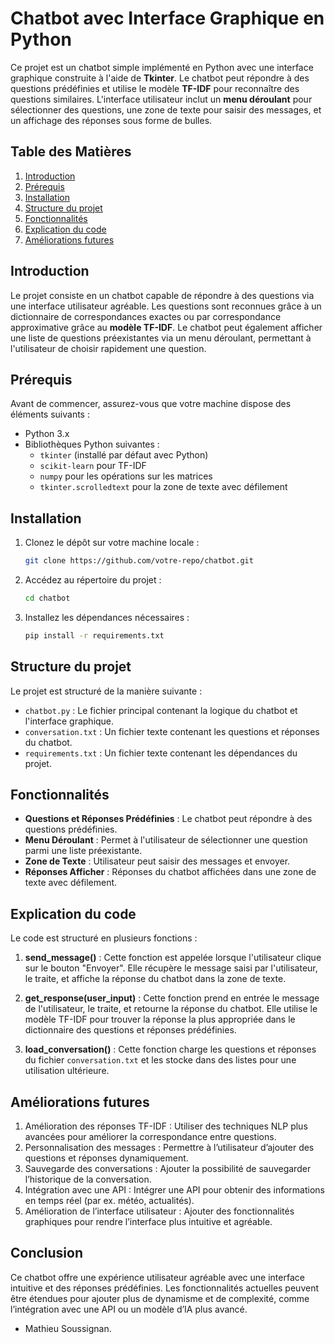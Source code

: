 # Chatbot avec Interface Graphique en Python

Ce projet est un chatbot simple implémenté en Python avec une interface graphique construite à l'aide de **Tkinter**. Le chatbot peut répondre à des questions prédéfinies et utilise le modèle **TF-IDF** pour reconnaître des questions similaires. L'interface utilisateur inclut un **menu déroulant** pour sélectionner des questions, une zone de texte pour saisir des messages, et un affichage des réponses sous forme de bulles.

## Table des Matières
1. [Introduction](#introduction)
2. [Prérequis](#prérequis)
3. [Installation](#installation)
4. [Structure du projet](#structure-du-projet)
5. [Fonctionnalités](#fonctionnalités)
6. [Explication du code](#explication-du-code)
7. [Améliorations futures](#améliorations-futures)

## Introduction

Le projet consiste en un chatbot capable de répondre à des questions via une interface utilisateur agréable. Les questions sont reconnues grâce à un dictionnaire de correspondances exactes ou par correspondance approximative grâce au **modèle TF-IDF**. Le chatbot peut également afficher une liste de questions préexistantes via un menu déroulant, permettant à l'utilisateur de choisir rapidement une question.

## Prérequis

Avant de commencer, assurez-vous que votre machine dispose des éléments suivants :

- Python 3.x
- Bibliothèques Python suivantes :
  - `tkinter` (installé par défaut avec Python)
  - `scikit-learn` pour TF-IDF
  - `numpy` pour les opérations sur les matrices
  - `tkinter.scrolledtext` pour la zone de texte avec défilement

## Installation

1. Clonez le dépôt sur votre machine locale :
   ```bash
   git clone https://github.com/votre-repo/chatbot.git
   ```

2. Accédez au répertoire du projet :
   ```bash
   cd chatbot
   ```

3. Installez les dépendances nécessaires :
   ```bash
   pip install -r requirements.txt
   ```

## Structure du projet

Le projet est structuré de la manière suivante :

- `chatbot.py` : Le fichier principal contenant la logique du chatbot et l'interface graphique.
- `conversation.txt` : Un fichier texte contenant les questions et réponses du chatbot.
- `requirements.txt` : Un fichier texte contenant les dépendances du projet.

## Fonctionnalités

- **Questions et Réponses Prédéfinies** : Le chatbot peut répondre à des questions prédéfinies.
- **Menu Déroulant** : Permet à l'utilisateur de sélectionner une question parmi une liste préexistante.
- **Zone de Texte** : Utilisateur peut saisir des messages et envoyer.
- **Réponses Afficher** : Réponses du chatbot affichées dans une zone de texte avec défilement.

## Explication du code

Le code est structuré en plusieurs fonctions :

1. **send_message()** : Cette fonction est appelée lorsque l'utilisateur clique sur le bouton "Envoyer". Elle récupère le message saisi par l'utilisateur, le traite, et affiche la réponse du chatbot dans la zone de texte.

2. **get_response(user_input)** : Cette fonction prend en entrée le message de l'utilisateur, le traite, et retourne la réponse du chatbot. Elle utilise le modèle TF-IDF pour trouver la réponse la plus appropriée dans le dictionnaire des questions et réponses prédéfinies.

3. **load_conversation()** : Cette fonction charge les questions et réponses du fichier `conversation.txt` et les stocke dans des listes pour une utilisation ultérieure.

## Améliorations futures

1.	Amélioration des réponses TF-IDF : Utiliser des techniques NLP plus avancées pour améliorer la correspondance entre questions.
2.	Personnalisation des messages : Permettre à l’utilisateur d’ajouter des questions et réponses dynamiquement.
3.	Sauvegarde des conversations : Ajouter la possibilité de sauvegarder l’historique de la conversation.
4.	Intégration avec une API : Intégrer une API pour obtenir des informations en temps réel (par ex. météo, actualités).
5.	Amélioration de l’interface utilisateur : Ajouter des fonctionnalités graphiques pour rendre l’interface plus intuitive et agréable.

## Conclusion

Ce chatbot offre une expérience utilisateur agréable avec une interface intuitive et des réponses prédéfinies. Les fonctionnalités actuelles peuvent être étendues pour ajouter plus de dynamisme et de complexité, comme l’intégration avec une API ou un modèle d’IA plus avancé.

- Mathieu Soussignan.

